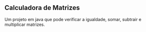 ## Calculadora de Matrizes
Um projeto em java que pode verificar a igualdade, somar, subtrair e multiplicar matrizes.
